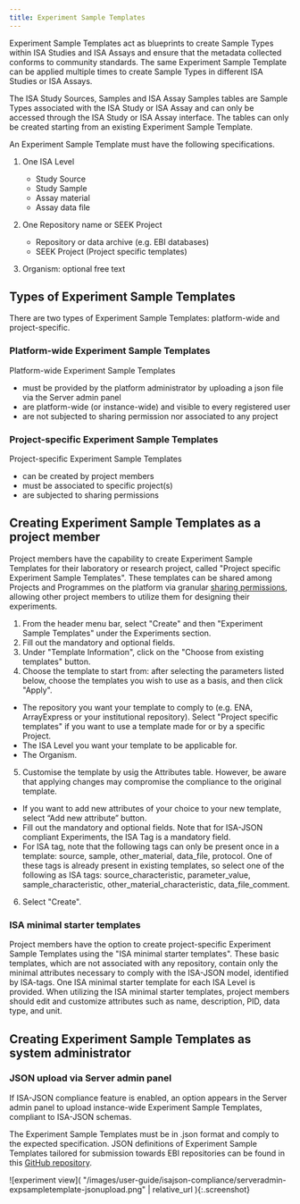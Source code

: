 ```yaml
---
title: Experiment Sample Templates
---
```


Experiment Sample Templates act as blueprints to create Sample Types within ISA Studies and ISA Assays and ensure that
the metadata collected conforms to community standards. The same Experiment Sample Template can be applied multiple times to create Sample Types in different ISA Studies or ISA Assays.

The ISA Study Sources, Samples and ISA Assay Samples tables are Sample Types associated with the ISA Study or ISA Assay and can only be accessed through the ISA Study or ISA Assay interface. The tables can only be created starting from an existing Experiment Sample Template.


An Experiment Sample Template must have the following specifications.
1. One ISA Level
   * Study Source
   * Study Sample
   * Assay material
   * Assay data file

2. One Repository name or SEEK Project
   * Repository or data archive (e.g. EBI databases)
   * SEEK Project (Project specific templates)

3. Organism: optional free text


## Types of Experiment Sample Templates

There are two types of Experiment Sample Templates: platform-wide and project-specific.

### Platform-wide Experiment Sample Templates

Platform-wide Experiment Sample Templates
* must be provided by the platform administrator by uploading a json file via the Server admin panel
* are platform-wide (or instance-wide) and visible to every registered user
* are not subjected to sharing permission nor associated to any project


### Project-specific Experiment Sample Templates

Project-specific Experiment Sample Templates
* can be created by project members
* must be associated to specific project(s)
* are subjected to sharing permissions

## Creating Experiment Sample Templates as a project member

Project members have the capability to create Experiment Sample Templates for their laboratory or research project, called "Project specific Experiment Sample Templates". These templates can be shared among Projects and Programmes on the platform via granular [sharing permissions](general-attributes#sharing), allowing other project members to utilize them for designing their experiments.


1. From the header menu bar, select "Create" and then "Experiment Sample Templates" under the Experiments section.
2. Fill out the mandatory and optional fields.
3. Under "Template Information", click on the "Choose from existing templates" button.
4. Choose the template to start from: after selecting the parameters listed below, choose the templates you wish to use as a basis, and then click "Apply".
* The repository you want your template to comply to (e.g. ENA, ArrayExpress or your institutional repository). Select "Project specific templates" if you want to use a template made for or by a specific Project.
* The ISA Level you want your template to be applicable for.
* The Organism.
5. Customise the template by usig the Attributes table. However, be aware that applying changes may compromise the compliance to the original template.
* If you want to add new attributes of your choice to your new template, select “Add new attribute” button.
* Fill out the mandatory and optional fields. Note that for ISA-JSON compliant Experiments, the ISA Tag is a mandatory field.
* For ISA tag, note that the following tags can only be present once in a template: source, sample, other_material, data_file, protocol. One of these tags is already present in existing templates, so select one of the following as ISA tags: source_characteristic, parameter_value, sample_characteristic, other_material_characteristic, data_file_comment.
6. Select "Create".

### ISA minimal starter templates

Project members have the option to create project-specific Experiment Sample Templates using the "ISA minimal starter templates". These basic templates, which are not associated with any repository, contain only the minimal attributes necessary to comply with the ISA-JSON model, identified by ISA-tags. One ISA minimal starter template for each ISA Level is provided. When utilizing the ISA minimal starter templates, project members should edit and customize attributes such as name, description, PID, data type, and unit.

## Creating Experiment Sample Templates as system administrator

### JSON upload via Server admin panel

If ISA-JSON compliance feature is enabled, an option appears in the Server admin panel to upload instance-wide Experiment Sample Templates, compliant to ISA-JSON schemas.

The Experiment Sample Templates must be in .json format and comply to the expected specification. JSON definitions of Experiment Sample Templates tailored for submission towards EBI repositories can be found in this [GitHub repository](https://github.com/ELIXIR-Belgium/ISA-merger).

![experiment view]( "/images/user-guide/isajson-compliance/serveradmin-expsampletemplate-jsonupload.png" | relative_url ){:.screenshot}

